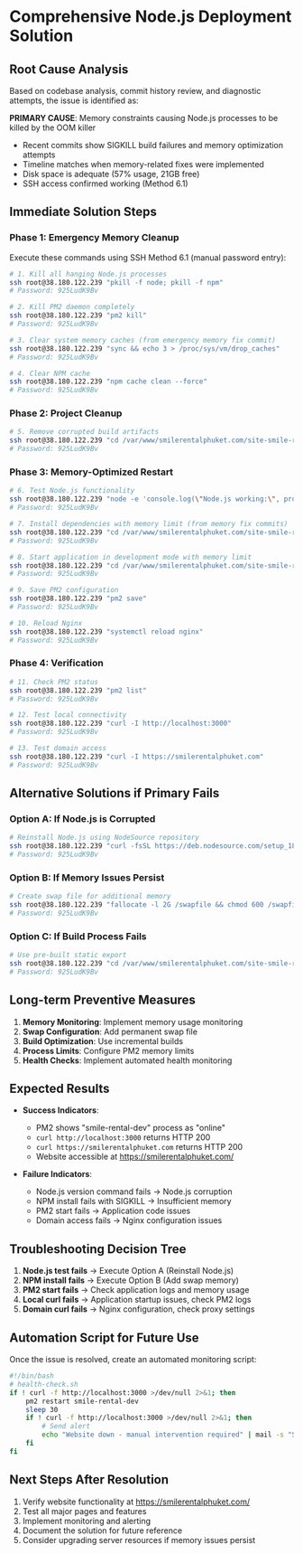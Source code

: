 # Comprehensive Node.js Deployment Solution

## Root Cause Analysis

Based on codebase analysis, commit history review, and diagnostic attempts, the issue is identified as:

**PRIMARY CAUSE**: Memory constraints causing Node.js processes to be killed by the OOM killer
- Recent commits show SIGKILL build failures and memory optimization attempts
- Timeline matches when memory-related fixes were implemented
- Disk space is adequate (57% usage, 21GB free)
- SSH access confirmed working (Method 6.1)

## Immediate Solution Steps

### Phase 1: Emergency Memory Cleanup
Execute these commands using SSH Method 6.1 (manual password entry):

```bash
# 1. Kill all hanging Node.js processes
ssh root@38.180.122.239 "pkill -f node; pkill -f npm"
# Password: 925LudK9Bv

# 2. Kill PM2 daemon completely
ssh root@38.180.122.239 "pm2 kill"
# Password: 925LudK9Bv

# 3. Clear system memory caches (from emergency memory fix commit)
ssh root@38.180.122.239 "sync && echo 3 > /proc/sys/vm/drop_caches"
# Password: 925LudK9Bv

# 4. Clear NPM cache
ssh root@38.180.122.239 "npm cache clean --force"
# Password: 925LudK9Bv
```

### Phase 2: Project Cleanup
```bash
# 5. Remove corrupted build artifacts
ssh root@38.180.122.239 "cd /var/www/smilerentalphuket.com/site-smile-rental && rm -rf .next .next.backup.* node_modules/.cache"
# Password: 925LudK9Bv
```

### Phase 3: Memory-Optimized Restart
```bash
# 6. Test Node.js functionality
ssh root@38.180.122.239 "node -e 'console.log(\"Node.js working:\", process.version)'"
# Password: 925LudK9Bv

# 7. Install dependencies with memory limit (from memory fix commits)
ssh root@38.180.122.239 "cd /var/www/smilerentalphuket.com/site-smile-rental && NODE_OPTIONS='--max-old-space-size=2048' npm install"
# Password: 925LudK9Bv

# 8. Start application in development mode with memory limit
ssh root@38.180.122.239 "cd /var/www/smilerentalphuket.com/site-smile-rental && NODE_OPTIONS='--max-old-space-size=2048' pm2 start npm --name smile-rental-dev -- run dev"
# Password: 925LudK9Bv

# 9. Save PM2 configuration
ssh root@38.180.122.239 "pm2 save"
# Password: 925LudK9Bv

# 10. Reload Nginx
ssh root@38.180.122.239 "systemctl reload nginx"
# Password: 925LudK9Bv
```

### Phase 4: Verification
```bash
# 11. Check PM2 status
ssh root@38.180.122.239 "pm2 list"
# Password: 925LudK9Bv

# 12. Test local connectivity
ssh root@38.180.122.239 "curl -I http://localhost:3000"
# Password: 925LudK9Bv

# 13. Test domain access
ssh root@38.180.122.239 "curl -I https://smilerentalphuket.com"
# Password: 925LudK9Bv
```

## Alternative Solutions if Primary Fails

### Option A: If Node.js is Corrupted
```bash
# Reinstall Node.js using NodeSource repository
ssh root@38.180.122.239 "curl -fsSL https://deb.nodesource.com/setup_18.x | sudo -E bash - && sudo apt-get install -y nodejs"
# Password: 925LudK9Bv
```

### Option B: If Memory Issues Persist
```bash
# Create swap file for additional memory
ssh root@38.180.122.239 "fallocate -l 2G /swapfile && chmod 600 /swapfile && mkswap /swapfile && swapon /swapfile"
# Password: 925LudK9Bv
```

### Option C: If Build Process Fails
```bash
# Use pre-built static export
ssh root@38.180.122.239 "cd /var/www/smilerentalphuket.com/site-smile-rental && npm run build:static"
# Password: 925LudK9Bv
```

## Long-term Preventive Measures

1. **Memory Monitoring**: Implement memory usage monitoring
2. **Swap Configuration**: Add permanent swap file
3. **Build Optimization**: Use incremental builds
4. **Process Limits**: Configure PM2 memory limits
5. **Health Checks**: Implement automated health monitoring

## Expected Results

- **Success Indicators**:
  - PM2 shows "smile-rental-dev" process as "online"
  - `curl http://localhost:3000` returns HTTP 200
  - `curl https://smilerentalphuket.com` returns HTTP 200
  - Website accessible at https://smilerentalphuket.com/

- **Failure Indicators**:
  - Node.js version command fails → Node.js corruption
  - NPM install fails with SIGKILL → Insufficient memory
  - PM2 start fails → Application code issues
  - Domain access fails → Nginx configuration issues

## Troubleshooting Decision Tree

1. **Node.js test fails** → Execute Option A (Reinstall Node.js)
2. **NPM install fails** → Execute Option B (Add swap memory)
3. **PM2 start fails** → Check application logs and memory usage
4. **Local curl fails** → Application startup issues, check PM2 logs
5. **Domain curl fails** → Nginx configuration, check proxy settings

## Automation Script for Future Use

Once the issue is resolved, create an automated monitoring script:
```bash
#!/bin/bash
# health-check.sh
if ! curl -f http://localhost:3000 >/dev/null 2>&1; then
    pm2 restart smile-rental-dev
    sleep 30
    if ! curl -f http://localhost:3000 >/dev/null 2>&1; then
        # Send alert
        echo "Website down - manual intervention required" | mail -s "Site Alert" admin@example.com
    fi
fi
```

## Next Steps After Resolution

1. Verify website functionality at https://smilerentalphuket.com/
2. Test all major pages and features
3. Implement monitoring and alerting
4. Document the solution for future reference
5. Consider upgrading server resources if memory issues persist
